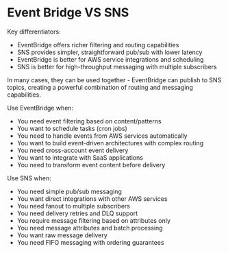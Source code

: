 # Event Bridge VS SNS

Key differentiators:

* EventBridge offers richer filtering and routing capabilities
* SNS provides simpler, straightforward pub/sub with lower latency
* EventBridge is better for AWS service integrations and scheduling
* SNS is better for high-throughput messaging with multiple subscribers

In many cases, they can be used together - EventBridge can publish to SNS topics, creating a powerful combination of routing and messaging capabilities.



Use EventBridge when:

* You need event filtering based on content/patterns
* You want to schedule tasks (cron jobs)
* You need to handle events from AWS services automatically
* You want to build event-driven architectures with complex routing
* You need cross-account event delivery
* You want to integrate with SaaS applications
* You need to transform event content before delivery

Use SNS when:

* You need simple pub/sub messaging
* You want direct integrations with other AWS services
* You need fanout to multiple subscribers
* You need delivery retries and DLQ support
* You require message filtering based on attributes only
* You need message attributes and batch processing
* You want raw message delivery
* You need FIFO messaging with ordering guarantees
